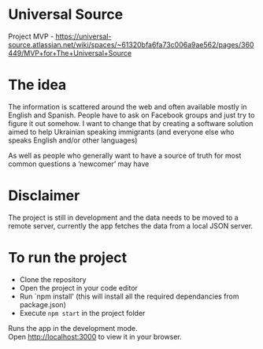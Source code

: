 # Universal Source
Project MVP -  https://universal-source.atlassian.net/wiki/spaces/~61320bfa6fa73c006a9ae562/pages/360449/MVP+for+The+Universal+Source

# The idea
The information is scattered around the web and often available mostly in English and Spanish. People have to ask on Facebook groups and just try to figure it out somehow. I want to change that by creating a software solution aimed to help Ukrainian speaking immigrants (and everyone else who speaks English and/or other languages)

 As well as people who generally want to have a source of truth for most common questions a ‘newcomer’ may have

# Disclaimer

The project is still in development and the data needs to be moved to a remote server, currently the app fetches the data from a local JSON server.


# To run the project

- Clone the repository
- Open the project in your code editor
- Run `npm install' (this will install all the required dependancies from package.json)
- Execute `npm start` in the project folder

Runs the app in the development mode.\
Open [http://localhost:3000](http://localhost:3000) to view it in your browser.
